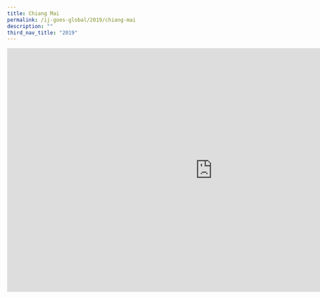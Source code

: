 ```yaml
---
title: Chiang Mai
permalink: /ij-goes-global/2019/chiang-mai
description: ""
third_nav_title: "2019"
---
```

<iframe allowfullscreen="true" height="569" width="960" frameborder="0" src="https://docs.google.com/presentation/d/e/2PACX-1vS1BElW_ENXbewo2Hr0RGcwmB70rcIY_TK0qt5zhOlXRv-IlqIdMf-Wmj5NC_d5t0D2qMJ5kMuMo1cW/embed?start=true&amp;loop=true&amp;delayms=5000"></iframe>